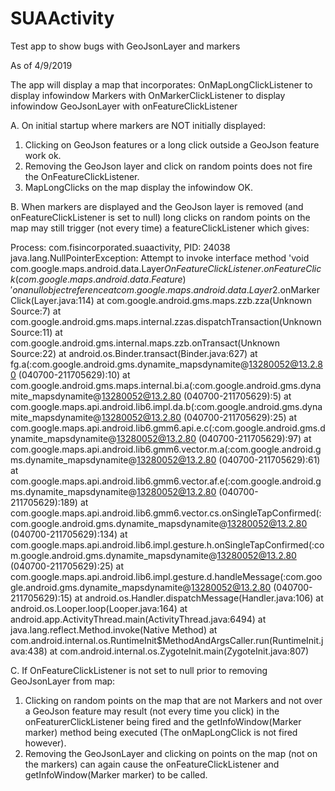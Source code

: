 # SUAActivity
Test app to show bugs with GeoJsonLayer and markers

As of 4/9/2019

The app will display a map that incorporates: 
  OnMapLongClickListener to display infowindow
  Markers with OnMarkerClickListener to display infowindow
  GeoJsonLayer with onFeatureClickListener

A. On initial startup where markers are NOT initially displayed:
  1. Clicking on GeoJson features or a long click outside a GeoJson feature work ok.
  2. Removing the GeoJson layer and click on random points does not fire the OnFeatureClickListener.
  3. MapLongClicks on the map display the infowindow OK.

B.  When markers are displayed and the GeoJson layer is removed (and onFeatureClickListener is set to null) long clicks on random points on the map may still trigger (not every time) a featureClickListener which gives:

  Process: com.fisincorporated.suaactivity, PID: 24038
    java.lang.NullPointerException: Attempt to invoke interface method 'void com.google.maps.android.data.Layer$OnFeatureClickListener.onFeatureClick(com.google.maps.android.data.Feature)' on a null object reference
        at com.google.maps.android.data.Layer$2.onMarkerClick(Layer.java:114)
        at com.google.android.gms.maps.zzb.zza(Unknown Source:7)
        at com.google.android.gms.maps.internal.zzas.dispatchTransaction(Unknown Source:11)
        at com.google.android.gms.internal.maps.zzb.onTransact(Unknown Source:22)
        at android.os.Binder.transact(Binder.java:627)
        at fg.a(:com.google.android.gms.dynamite_mapsdynamite@13280052@13.2.80 (040700-211705629):10)
        at com.google.android.gms.maps.internal.bi.a(:com.google.android.gms.dynamite_mapsdynamite@13280052@13.2.80 (040700-211705629):5)
        at com.google.maps.api.android.lib6.impl.da.b(:com.google.android.gms.dynamite_mapsdynamite@13280052@13.2.80 (040700-211705629):25)
        at com.google.maps.api.android.lib6.gmm6.api.e.c(:com.google.android.gms.dynamite_mapsdynamite@13280052@13.2.80 (040700-211705629):97)
        at com.google.maps.api.android.lib6.gmm6.vector.m.a(:com.google.android.gms.dynamite_mapsdynamite@13280052@13.2.80 (040700-211705629):61)
        at com.google.maps.api.android.lib6.gmm6.vector.af.e(:com.google.android.gms.dynamite_mapsdynamite@13280052@13.2.80 (040700-211705629):189)
        at com.google.maps.api.android.lib6.gmm6.vector.cs.onSingleTapConfirmed(:com.google.android.gms.dynamite_mapsdynamite@13280052@13.2.80 (040700-211705629):134)
        at com.google.maps.api.android.lib6.impl.gesture.h.onSingleTapConfirmed(:com.google.android.gms.dynamite_mapsdynamite@13280052@13.2.80 (040700-211705629):25)
        at com.google.maps.api.android.lib6.impl.gesture.d.handleMessage(:com.google.android.gms.dynamite_mapsdynamite@13280052@13.2.80 (040700-211705629):15)
        at android.os.Handler.dispatchMessage(Handler.java:106)
        at android.os.Looper.loop(Looper.java:164)
        at android.app.ActivityThread.main(ActivityThread.java:6494)
        at java.lang.reflect.Method.invoke(Native Method)
        at com.android.internal.os.RuntimeInit$MethodAndArgsCaller.run(RuntimeInit.java:438)
        at com.android.internal.os.ZygoteInit.main(ZygoteInit.java:807)


C. If OnFeatureClickListener is not set to null prior to removing GeoJsonLayer from map:

1. Clicking on random points on the map that are not Markers and not over a GeoJson feature may result (not every time you click) in the onFeaturerClickListener being fired and the getInfoWindow(Marker marker) method being executed (The onMapLongClick is not fired however).
2. Removing the GeoJsonLayer and clicking on points on the map  (not on the markers) can again cause the onFeatureClickListener and getInfoWindow(Marker marker) to be called.

